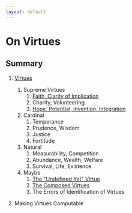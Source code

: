 ```yaml
---
layout: default
---
```


# On Virtues

## Summary

1. [Virtues](virtues.html)
    1. Supreme Virtues
        1. [Faith, Clarity of Implication](faith.html)
        1. Charity, Volunteering
        1. [Hope, Potential, Invention, Integration](hope.html)
    1. Cardinal
        1. Temperance
        1. Prudence, Wisdom
        1. Justice
        1. Fortitude
    1. Natural
        1. Measurability, Competition
        1. Abundance, Wealth, Welfare
        1. Survival, Life, Existence
    1. Maybe
        1. [The "Undefined Yet" Virtue](undefined.html)
        1. [The Composed Virtues](composed.html)
        1. The Errors of Identification of Virtues

1. Making Virtues Computable
